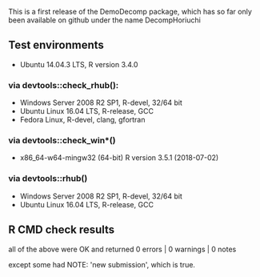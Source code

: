 This is a first release of the DemoDecomp package, which has so far only been available on github under the name DecompHoriuchi

## Test environments
* Ubuntu 14.04.3 LTS, R version 3.4.0
### via devtools::check_rhub():
* Windows Server 2008 R2 SP1, R-devel, 32/64 bit
* Ubuntu Linux 16.04 LTS, R-release, GCC
* Fedora Linux, R-devel, clang, gfortran
### via devtools::check_win*()
*  x86_64-w64-mingw32 (64-bit) R version 3.5.1 (2018-07-02)
### via devtools::rhub()
 * Windows Server 2008 R2 SP1, R-devel, 32/64 bit
 * Ubuntu Linux 16.04 LTS, R-release, GCC

## R CMD check results
all of the above were OK and returned
0 errors | 0 warnings | 0 notes 

except some had NOTE: 'new submission', which is true.
